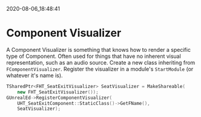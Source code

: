 2020-08-06_18:48:41

# Component Visualizer

A Component Visualizer is something that knows how to render a specific type of Component.
Often used for things that have no inherent visual representation, such as an audio source.
Create a new class inheriting from `FComponentVisualizer`.
Register the visualizer in a module's `StartModule` (or whatever it's name is).
```c++
TSharedPtr<FHT_SeatExitVisualizer> SeatVisualizer = MakeShareable(
    new FHT_SeatExitVisualizer());
GUnrealEd->RegisterComponentVisualizer(
    UHT_SeatExitComponent::StaticClass()->GetFName(),
    SeatVisualizer);
```